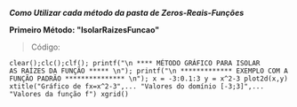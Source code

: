 <b>*Como Utilizar cada método da pasta de Zeros-Reais-Funções*</b>

<b>Primeiro Método: "IsolarRaizesFuncao"</b>
> Código:

<code>clear();clc();clf();
printf("\n **** MÉTODO GRÁFICO PARA ISOLAR AS RAÍZES DA FUNÇÃO ***** \n");
printf("\n ************* EXEMPLO COM A FUNÇÃO PADRÃO *************** \n");
x = -3:0.1:3
y = x^2-3
plot2d(x,y)
xtitle("Gráfico de fx=x^2-3",...
  "Valores do domínio [-3;3]",...
  "Valores da função f")
xgrid()</code>

